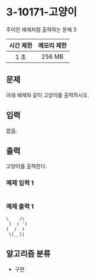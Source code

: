 # 3-10171-고양이
주어진 예제처럼 출력하는 문제 3

|시간 제한|메모리 제한|
|:--:|:--:|
|1 초|256 MB|

## 문제
아래 예제와 같이 고양이를 출력하시오.

## 입력
없음.

## 출력
고양이를 출력한다.

### 예제 입력 1
```
```

### 예제 출력 1
```
\    /\
 )  ( ')
(  /  )
 \(__)|
```

## 알고리즘 분류
- 구현